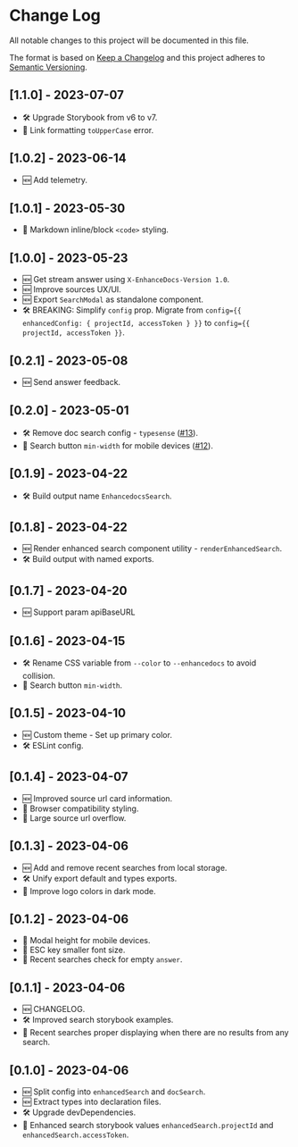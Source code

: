 # Change Log
All notable changes to this project will be documented in this file.

The format is based on [Keep a Changelog](http://keepachangelog.com/)
and this project adheres to [Semantic Versioning](http://semver.org/).

## [1.1.0] - 2023-07-07

- 🛠 Upgrade Storybook from v6 to v7.
- 🐞 Link formatting `toUpperCase` error.

## [1.0.2] - 2023-06-14

- 🆕 Add telemetry.

## [1.0.1] - 2023-05-30

- 🐞 Markdown inline/block `<code>` styling.

## [1.0.0] - 2023-05-23

- 🆕 Get stream answer using `X-EnhanceDocs-Version 1.0`.
- 🆕 Improve sources UX/UI.
- 🆕 Export `SearchModal` as standalone component.
- 🛠 BREAKING: Simplify `config` prop. Migrate from `config={{ enhancedConfig: { projectId, accessToken } }}` to `config={{ projectId, accessToken }}`.

## [0.2.1] - 2023-05-08

- 🆕 Send answer feedback.

## [0.2.0] - 2023-05-01

- 🛠 Remove doc search config - `typesense` ([#13](https://github.com/enhancedocs/enhancedocs-search/issues/13)).
- 🐞 Search button `min-width` for mobile devices ([#12](https://github.com/enhancedocs/enhancedocs-search/issues/12)).

## [0.1.9] - 2023-04-22

- 🛠 Build output name `EnhancedocsSearch`.

## [0.1.8] - 2023-04-22

- 🆕 Render enhanced search component utility - `renderEnhancedSearch`.
- 🛠 Build output with named exports.

## [0.1.7] - 2023-04-20

- 🆕 Support param apiBaseURL

## [0.1.6] - 2023-04-15

- 🛠 Rename CSS variable from `--color` to `--enhancedocs` to avoid collision.
- 🐞 Search button `min-width`.

## [0.1.5] - 2023-04-10

- 🆕 Custom theme - Set up primary color.
- 🛠 ESLint config.

## [0.1.4] - 2023-04-07

- 🆕 Improved source url card information.
- 🐞 Browser compatibility styling.
- 🐞 Large source url overflow.

## [0.1.3] - 2023-04-06

- 🆕 Add and remove recent searches from local storage.
- 🛠 Unify export default and types exports.
- 🐞 Improve logo colors in dark mode.

## [0.1.2] - 2023-04-06

- 🐞 Modal height for mobile devices.
- 🐞 ESC key smaller font size.
- 🐞 Recent searches check for empty `answer`.

## [0.1.1] - 2023-04-06

- 🆕 CHANGELOG.
- 🛠 Improved search storybook examples.
- 🐞 Recent searches proper displaying when there are no results from any search.

## [0.1.0] - 2023-04-06

- 🆕 Split config into `enhancedSearch` and `docSearch`.
- 🆕 Extract types into declaration files.
- 🛠 Upgrade devDependencies.
- 🐞 Enhanced search storybook values `enhancedSearch.projectId` and `enhancedSearch.accessToken`.
